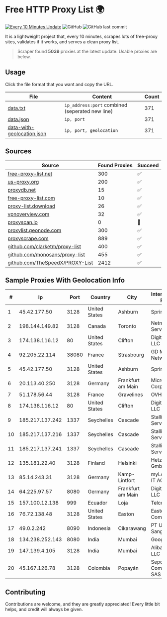 
# Free HTTP Proxy List 🌍

[![Every 10 Minutes Update](https://github.com/mertguvencli/http-proxy-list/actions/workflows/main.yml/badge.svg?branch=main)](https://github.com/mertguvencli/http-proxy-list/actions/workflows/main.yml)
![GitHub](https://img.shields.io/github/license/mertguvencli/http-proxy-list)
![GitHub last commit](https://img.shields.io/github/last-commit/mertguvencli/http-proxy-list)

It is a lightweight project that, every 10 minutes, scrapes lots of free-proxy sites, validates if it works, and serves a clean proxy list.


> Scraper found **5039** proxies at the latest update. Usable proxies are below.

## Usage

Click the file format that you want and copy the URL.


|File|Content|Count|
|----|-------|-----|
|[data.txt](https://raw.githubusercontent.com/mertguvencli/http-proxy-list/main/proxy-list/data.txt)|`ip_address:port` combined (seperated new line)|371|
|[data.json](https://raw.githubusercontent.com/mertguvencli/http-proxy-list/main/proxy-list/data.json)|`ip, port`|371|
|[data-with-geolocation.json](https://raw.githubusercontent.com/mertguvencli/http-proxy-list/main/proxy-list/data-with-geolocation.json)|`ip, port, geolocation`|371|

## Sources

|Source|Found Proxies|Succeed|
|------|-------------|-------|
|[free-proxy-list.net](https://free-proxy-list.net)|300|✅|
|[us-proxy.org](https://www.us-proxy.org)|200|✅|
|[proxydb.net](http://proxydb.net)|15|✅|
|[free-proxy-list.com](https://free-proxy-list.com/?page=&port=&type%5B%5D=http&type%5B%5D=https&up_time=0&search=Search)|10|✅|
|[proxy-list.download](https://www.proxy-list.download/HTTP)|26|✅|
|[vpnoverview.com](https://vpnoverview.com/privacy/anonymous-browsing/free-proxy-servers)|32|✅|
|[proxyscan.io](https://www.proxyscan.io)|0|🚫|
|[proxylist.geonode.com](https://proxylist.geonode.com/api/proxy-list?limit=300&page=1&sort_by=lastChecked&sort_type=desc&protocols=http,https)|300|✅|
|[proxyscrape.com](https://api.proxyscrape.com/v2/?request=displayproxies&protocol=http&timeout=10000&country=all&ssl=all&anonymity=all)|889|✅|
|[github.com/clarketm/proxy-list](https://raw.githubusercontent.com/clarketm/proxy-list/master/proxy-list-raw.txt)|400|✅|
|[github.com/monosans/proxy-list](https://raw.githubusercontent.com/monosans/proxy-list/main/proxies/http.txt)|455|✅|
|[github.com/TheSpeedX/PROXY-List](https://raw.githubusercontent.com/TheSpeedX/PROXY-List/master/http.txt)|2412|✅|


## Sample Proxies With Geolocation Info

|#|Ip|Port|Country|City|Internet Service Provider|
|-|--|----|-------|----|-------------------------|
|1|45.42.177.50|3128|United States|Ashburn|Sprint|
|2|198.144.149.82|3128|Canada|Toronto|Netminders Server Hosting|
|3|174.138.116.12|80|United States|Clifton|DigitalOcean, LLC|
|4|92.205.22.114|38080|France|Strasbourg|GD MASS Network|
|5|45.42.177.50|3128|United States|Ashburn|Sprint|
|6|20.113.40.250|3128|Germany|Frankfurt am Main|Microsoft Corporation|
|7|51.178.56.44|3128|France|Gravelines|OVH SAS|
|8|174.138.116.12|80|United States|Clifton|DigitalOcean, LLC|
|9|185.217.137.242|1337|Seychelles|Cascade|Stallion Network Services Limited|
|10|185.217.137.216|1337|Seychelles|Cascade|Stallion Network Services Limited|
|11|185.217.137.241|1337|Seychelles|Cascade|Stallion Network Services Limited|
|12|135.181.22.40|3128|Finland|Helsinki|Hetzner Online GmbH|
|13|85.14.243.31|3128|Germany|Kamp-Lintfort|myLoc managed IT AG|
|14|64.225.97.57|8080|Germany|Frankfurt am Main|DigitalOcean, LLC|
|15|157.100.12.138|999|Ecuador|Loja|Telconet S.A|
|16|76.72.138.48|3128|United States|Easton|Easton Utilities Commission|
|17|49.0.2.242|8090|Indonesia|Cikarawang|PT Usaha Adi Sanggoro|
|18|134.238.252.143|8080|India|Mumbai|Google LLC|
|19|147.139.4.105|3128|India|Mumbai|Alibaba.com LLC|
|20|45.167.126.78|3128|Colombia|Popayán|Sepcom Comunicaciones SAS|



## Contributing

Contributions are welcome, and they are greatly appreciated! Every
little bit helps, and credit will always be given.

